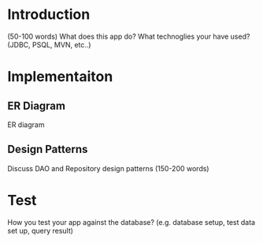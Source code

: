 # Introduction
(50-100 words)
What does this app do? What technoglies your have used? (JDBC, PSQL, MVN, etc..)


# Implementaiton
## ER Diagram
ER diagram


## Design Patterns
Discuss DAO and Repository design patterns (150-200 words)


# Test
How you test your app against the database? (e.g. database setup, test data set up, query result)
